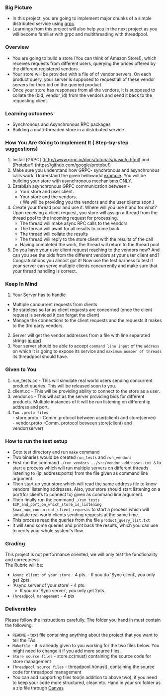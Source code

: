 ### Big Picture

  - In this project, you are going to implement major chunks of a simple distributed service using [grpc](http://www.grpc.io).
  - Learnings from this project will also help you in the next project as you will become familiar with grpc and multithreading with threadpool.
  
### Overview
  - You are going to build a store (You can think of Amazon Store!), which receives requests from different users, querying the prices offered by the different registered vendors.
  - Your store will be provided with a file of <ip address:port> of vendor servers. On each product query, your server is supposed to request all of these vendor servers for their bid on the queried product.
  - Once your store has responses from all the vendors, it is supposed to collate the (bid, vendor_id) from the vendors and send it back to the requesting client.
  
### Learning outcomes
  - Synchronous and Asynchronous RPC packages
  - Building a multi-threaded store in a distributed service

### How You Are Going to Implement It ( Step-by-step suggestions)

1. Install  [GRPC] (http://www.grpc.io/docs/tutorials/basic/c.html) and [Protobuf] (https://github.com/google/protobuf)
2. Make sure you understand how GRPC- synchronous and asynchronous calls work. Understand the given helloworld [example](https://github.com/grpc/grpc/tree/master/examples/cpp/helloworld). You will be building your store with asynchronous mechanisms ONLY.
3. Establish asynchronous GRPC communication between -
    - Your store and user client. 
    - Your store and the vendors.  
  ( We will be providing you the vendors and the user clients soon.)
4. Create your thread pool and use it. Where will you use it and for what?
   Upon receiving a client request, you store will assign a thread from the thread pool to the incoming request for processing.
    - The thread will make async RPC calls to the vendors
    - The thread will await for all results to come back
    - The thread will collate the results
    - The thread will reply to the store client with the results of the call
    - Having completed the work, the thread will return to the thread pool
5. Do you have your user client request reaching to the vendors now? And can you see the bids from the different vendors at your user client end? Congratulations you almost got it! Now use the test harness to test if your server can serve multiple clients concurrently and make sure that your thread handling is correct. 

### Keep In Mind
1. Your Server has to handle
  - Multiple concurrent requests from clients
  - Be stateless so far as client requests are concerned (once the client request is serviced it can forget the client)
  - Manage the connections to the client requests and the requests it makes to the 3rd party vendors.
2.  Server will get the vendor addresses from a file with line separated strings <ip:port>
3.  Your server should be able to accept `command line input` of the `address` on which it is going to expose its service and `maximum number of threads` its threadpool should have.

### Given to You
  1. run_tests.cc - This will simulate real world users sending concurrent product queries. This will be released soon to you.
  2. client.cc - This will be providing ability to connect to the store as a user.
  3. vendor.cc - This wil act as the server providing bids for different products. Multiple instances of it will be run listening on different ip address and port.
  4. `Two .proto files`  
    - store.proto - Comm. protocol between user(client) and store(server)  
    - vendor.proto -Comm. protocol between store(client) and vendor(server)  

### How to run the test setup
  - Goto test directory and run `make` command
  - Two binaries would be created `run_tests` and `run_vendors`
  - First run the command `./run_vendors ../src/vendor_addresses.txt &` to start a process which will run multiple servers on different threads listening to (ip_address:ports) from the file given as command line argument.
  - Then start up your store which will read the same address file to know vendors' listening addresses. Also, your store should start listening on a port(for clients to connect to) given as command line argument.
  - Then finally run the command `./run_tests $IP_and_port_on_which_store_is_listening $max_num_concurrent_client_requests` to start a process which will simulate real world clients sending requests at the same time.
  - This process read the queries from the file `product_query_list.txt`
  - It will send some queries and print back the results, which you can use to verify your whole system's flow.

### Grading
This project is not performance oriented, we will only test the functionality and correctness.  
The Rubric will be:
  - `Async client of your store` - 4 pts.
        - If you do 'Sync client', you only get 2pts.
  - 'Async server of your store' - 4 pts.
    - If you do 'Sync server', you only get 2pts.
  - `Threadpool management` - 4 pts
  
### Deliverables
Please follow the instructions carefully. The folder you hand in must contain the following:
  - `README` - text file containing anything about the project that you want to tell the TAs.
  - `Makefile` - it is already given to you working for the two files below. You might need to change it if you add more source files.
  - `Store source files` - store.cc(must) containing the source code for store management
  - `Threadpool source files` - threadpool.h(must), containing the source code for threadpool management
  - You can add supporting files too(in addition to above two), if you need to keep your code more structured, clean etc.
Hand in your src folder as a zip file through [Canvas](https://canvas.gatech.edu)
